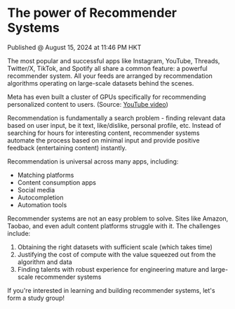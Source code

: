 # The power of Recommender Systems
Published @ August 15, 2024 at 11:46 PM HKT

The most popular and successful apps like Instagram, YouTube, Threads, Twitter/X, TikTok, and Spotify all share a common feature: a powerful recommender system. All your feeds are arranged by recommendation algorithms operating on large-scale datasets behind the scenes.

Meta has even built a cluster of GPUs specifically for recommending personalized content to users. (Source: [YouTube video](https://www.youtube.com/watch?v=w-cmMcMZoZ4))

Recommendation is fundamentally a search problem - finding relevant data based on user input, be it text, like/dislike, personal profile, etc. Instead of searching for hours for interesting content, recommender systems automate the process based on minimal input and provide positive feedback (entertaining content) instantly.

Recommendation is universal across many apps, including:

-   Matching platforms
-   Content consumption apps
-   Social media
-   Autocompletion
-   Automation tools

Recommender systems are not an easy problem to solve. Sites like Amazon, Taobao, and even adult content platforms struggle with it. The challenges include:

1.  Obtaining the right datasets with sufficient scale (which takes time)
2.  Justifying the cost of compute with the value squeezed out from the algorithm and data
3.  Finding talents with robust experience for engineering mature and large-scale recommender systems

If you're interested in learning and building recommender systems, let's form a study group!
